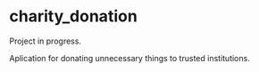 # charity_donation 

Project in progress.

Aplication for donating unnecessary things to trusted institutions.

